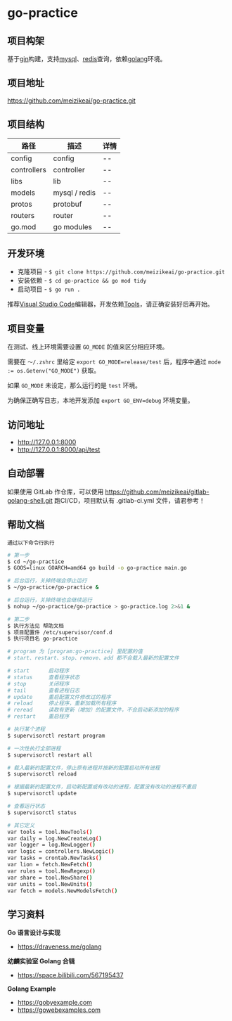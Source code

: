 # go-practice

## 项目构架

基于[gin](https://github.com/gin-gonic/gin)构建，支持[mysql](https://github.com/go-sql-driver/mysql)、[redis](https://github.com/go-redis/redis)查询，依赖[golang](https://golang.google.cn/dl)环境。

## 项目地址

https://github.com/meizikeai/go-practice.git

## 项目结构

| 路径        | 描述          | 详情 |
| ----------- | ------------- | ---- |
| config      | config        | --   |
| controllers | controller    | --   |
| libs        | lib           | --   |
| models      | mysql / redis | --   |
| protos      | protobuf      | --   |
| routers     | router        | --   |
| go.mod      | go modules    | --   |

## 开发环境

  + 克隆项目 - `$ git clone https://github.com/meizikeai/go-practice.git`
  + 安装依赖 - `$ cd go-practice && go mod tidy`
  + 启动项目 - `$ go run .`

推荐[Visual Studio Code](https://code.visualstudio.com)编辑器，开发依赖[Tools](https://github.com/golang/vscode-go/blob/master/docs/tools.md)，请正确安装好后再开始。

## 项目变量

在测试、线上环境需要设置 `GO_MODE` 的值来区分相应环境。

需要在 `～/.zshrc` 里给定 `export GO_MODE=release/test` 后，程序中通过 `mode := os.Getenv("GO_MODE")` 获取。

如果 `GO_MODE` 未设定，那么运行的是 `test` 环境。

为确保正确写日志，本地开发添加 `export GO_ENV=debug` 环境变量。

## 访问地址

  + http://127.0.0.1:8000
  + http://127.0.0.1:8000/api/test

## 自动部署

如果使用 GitLab 作仓库，可以使用 https://github.com/meizikeai/gitlab-golang-shell.git 跑CI/CD，项目默认有 .gitlab-ci.yml 文件，请君参考！

## 帮助文档

 `通过以下命令行执行`

```sh
# 第一步
$ cd ~/go-practice
$ GOOS=linux GOARCH=amd64 go build -o go-practice main.go

# 后台运行，关掉终端会停止运行
$ ~/go-practice/go-practice &

# 后台运行，关掉终端也会继续运行
$ nohup ~/go-practice/go-practice > go-practice.log 2>&1 &

# 第二步
$ 执行方法见 帮助文档
$ 项目配置件 /etc/supervisor/conf.d
$ 执行项目名 go-practice
```

```sh
# program 为 [program:go-practice] 里配置的值
# start、restart、stop、remove、add 都不会载入最新的配置文件

# start      启动程序
# status     查看程序状态
# stop       关闭程序
# tail       查看进程日志
# update     重启配置文件修改过的程序
# reload     停止程序，重新加载所有程序
# reread     读取有更新（增加）的配置文件，不会启动新添加的程序
# restart    重启程序

# 执行某个进程
$ supervisorctl restart program

# 一次性执行全部进程
$ supervisorctl restart all

# 载入最新的配置文件，停止原有进程并按新的配置启动所有进程
$ supervisorctl reload

# 根据最新的配置文件，启动新配置或有改动的进程，配置没有改动的进程不重启
$ supervisorctl update

# 查看运行状态
$ supervisorctl status
```


```sh
# 其它定义
var tools = tool.NewTools()
var daily = log.NewCreateLog()
var logger = log.NewLogger()
var logic = controllers.NewLogic()
var tasks = crontab.NewTasks()
var lion = fetch.NewFetch()
var rules = tool.NewRegexp()
var share = tool.NewShare()
var units = tool.NewUnits()
var fetch = models.NewModelsFetch()
```

## 学习资料

**Go 语言设计与实现**

  + https://draveness.me/golang

**幼麟实验室 Golang 合辑**

  + https://space.bilibili.com/567195437

**Golang Example**

  + https://gobyexample.com
  + https://gowebexamples.com
